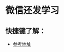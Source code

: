 # 微信还发学习

## 快捷键了解：
- [参考地址](https://developers.weixin.qq.com/miniprogram/dev/devtools/shortcut.html)